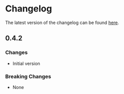 # Changelog

The latest version of the changelog can be found [here](https://github.com/Azure/bicep-registry-modules/blob/main/avm/res/web/connection/CHANGELOG.md).

## 0.4.2

### Changes

- Initial version

### Breaking Changes

- None
